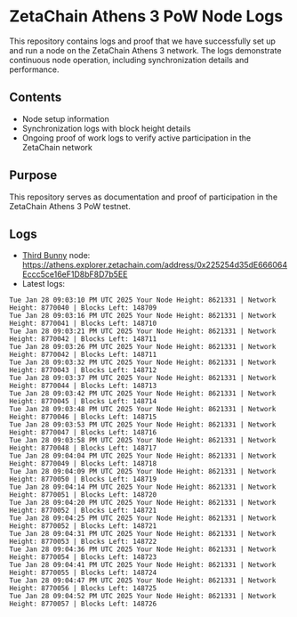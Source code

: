 # ZetaChain Athens 3 PoW Node Logs
This repository contains logs and proof that we have successfully set up and run a node on the ZetaChain Athens 3 network. The logs demonstrate continuous node operation, including synchronization details and performance.

## Contents
- Node setup information
- Synchronization logs with block height details
- Ongoing proof of work logs to verify active participation in the ZetaChain network

## Purpose
This repository serves as documentation and proof of participation in the ZetaChain Athens 3 PoW testnet.

## Logs

- [Third Bunny](https://thirdbunny.xyz/) node: https://athens.explorer.zetachain.com/address/0x225254d35dE666064Eccc5ce16eF1D8bF8D7b5EE
- Latest logs:
```
Tue Jan 28 09:03:10 PM UTC 2025 Your Node Height: 8621331 | Network Height: 8770040 | Blocks Left: 148709
Tue Jan 28 09:03:16 PM UTC 2025 Your Node Height: 8621331 | Network Height: 8770041 | Blocks Left: 148710
Tue Jan 28 09:03:21 PM UTC 2025 Your Node Height: 8621331 | Network Height: 8770042 | Blocks Left: 148711
Tue Jan 28 09:03:26 PM UTC 2025 Your Node Height: 8621331 | Network Height: 8770042 | Blocks Left: 148711
Tue Jan 28 09:03:32 PM UTC 2025 Your Node Height: 8621331 | Network Height: 8770043 | Blocks Left: 148712
Tue Jan 28 09:03:37 PM UTC 2025 Your Node Height: 8621331 | Network Height: 8770044 | Blocks Left: 148713
Tue Jan 28 09:03:42 PM UTC 2025 Your Node Height: 8621331 | Network Height: 8770045 | Blocks Left: 148714
Tue Jan 28 09:03:48 PM UTC 2025 Your Node Height: 8621331 | Network Height: 8770046 | Blocks Left: 148715
Tue Jan 28 09:03:53 PM UTC 2025 Your Node Height: 8621331 | Network Height: 8770047 | Blocks Left: 148716
Tue Jan 28 09:03:58 PM UTC 2025 Your Node Height: 8621331 | Network Height: 8770048 | Blocks Left: 148717
Tue Jan 28 09:04:04 PM UTC 2025 Your Node Height: 8621331 | Network Height: 8770049 | Blocks Left: 148718
Tue Jan 28 09:04:09 PM UTC 2025 Your Node Height: 8621331 | Network Height: 8770050 | Blocks Left: 148719
Tue Jan 28 09:04:14 PM UTC 2025 Your Node Height: 8621331 | Network Height: 8770051 | Blocks Left: 148720
Tue Jan 28 09:04:20 PM UTC 2025 Your Node Height: 8621331 | Network Height: 8770052 | Blocks Left: 148721
Tue Jan 28 09:04:25 PM UTC 2025 Your Node Height: 8621331 | Network Height: 8770052 | Blocks Left: 148721
Tue Jan 28 09:04:31 PM UTC 2025 Your Node Height: 8621331 | Network Height: 8770053 | Blocks Left: 148722
Tue Jan 28 09:04:36 PM UTC 2025 Your Node Height: 8621331 | Network Height: 8770054 | Blocks Left: 148723
Tue Jan 28 09:04:41 PM UTC 2025 Your Node Height: 8621331 | Network Height: 8770055 | Blocks Left: 148724
Tue Jan 28 09:04:47 PM UTC 2025 Your Node Height: 8621331 | Network Height: 8770056 | Blocks Left: 148725
Tue Jan 28 09:04:52 PM UTC 2025 Your Node Height: 8621331 | Network Height: 8770057 | Blocks Left: 148726
```
